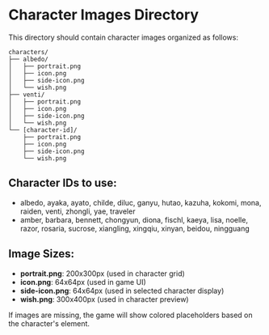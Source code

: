 # Character Images Directory

This directory should contain character images organized as follows:

```
characters/
├── albedo/
│   ├── portrait.png
│   ├── icon.png
│   ├── side-icon.png
│   └── wish.png
├── venti/
│   ├── portrait.png
│   ├── icon.png
│   ├── side-icon.png
│   └── wish.png
└── [character-id]/
    ├── portrait.png
    ├── icon.png
    ├── side-icon.png
    └── wish.png
```

## Character IDs to use:
- albedo, ayaka, ayato, childe, diluc, ganyu, hutao, kazuha, kokomi, mona, raiden, venti, zhongli, yae, traveler
- amber, barbara, bennett, chongyun, diona, fischl, kaeya, lisa, noelle, razor, rosaria, sucrose, xiangling, xingqiu, xinyan, beidou, ningguang

## Image Sizes:
- **portrait.png**: 200x300px (used in character grid)
- **icon.png**: 64x64px (used in game UI)
- **side-icon.png**: 64x64px (used in selected character display)
- **wish.png**: 300x400px (used in character preview)

If images are missing, the game will show colored placeholders based on the character's element.